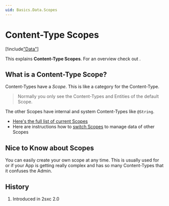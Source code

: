 ```yaml
---
uid: Basics.Data.Scopes
---
```


# Content-Type Scopes

[!include["Data"](_shared-content-types.md)]

This explains **Content-Type Scopes**. For an overview check out [](xref:Basics.Data.Index).

## What is a Content-Type Scope?

Content-Types have a _Scope_. This is like a category for the Content-Type. 

> Normally you only see the Content-Types and Entities of the default Scope. 

The other Scopes have internal and system Content-Types like `@String`. 

* [Here's the full list of current Scopes](https://azing.org/2sxc/r/LqblhYXD)
* Here are instructions how to [switch Scopes](https://azing.org/2sxc/r/MEa0dtBw) to manage data of other Scopes

## Nice to Know about Scopes

You can easily create your own scope at any time. This is usually used for [](xref:Basics.Data.ContentType.GlobalShared) or if your App is getting really complex and has so many Content-Types that it confuses the Admin. 

## History

1. Introduced in 2sxc 2.0
